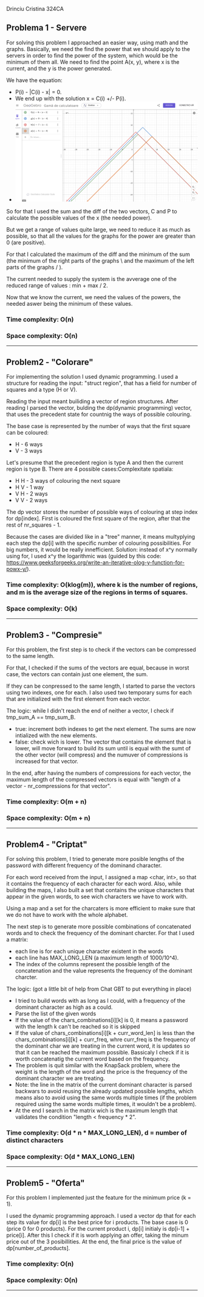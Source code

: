 Drinciu Cristina 324CA

## Problema 1 -  Servere

For solving this problem I approached an easier way, using math and the graphs.
Basically, we need the find the power that we should apply to the servers in order to find the power of the system, which would be the minimum of them all.
We need to find the point A(x, y), where x is the current, and the y is the power generated.

We have the equation:
* P(i) - |C(i) - x| = 0.
* We end up with the solution x = C(i) +/- P(i).
* ![Graphsfor the example](img_2.png)

So for that I used the sum and the diff of the two vectors, C and P to calculate the possible values of the x (the needed power).

But we get a range of values quite large, we need to reduce it as much as possible, so that all the values for the graphs for the power are greater than 0 (are positive).

For that I calculated the maximum of the diff and the minimum of the sum (the minimum of the right parts of the graphs \ and the maximum of the left parts of the graphs / ).

The current needed to supply the system is the avverage one of the reduced range of values : min + max / 2.

Now that we know the current, we need the values of the powers, the needed aswer being the minimum of these values.

### Time complexity: O(n)
### Space complexity: O(n)

*** 

## Problem2 - "Colorare"
For implementing the solution I used dynamic programming.
I used a structure for reading the input: "struct region", that has a field for number of squares and a type (H or V).

Reading the input meant builiding a vector of region structures.
After reading I parsed the vector, bulding the dp(dynamic programming) vector, that uses the precedent state for countnig the ways of possible colouring.

The base case is represented by the number of ways that the first square can be coloured:
* H - 6 ways
* V - 3 ways

Let's presume that the precedent region is type A and then the current region is type B.
There are 4 possible cases:Complexitate spatiala:

* H H - 3 ways of colouring the next square
* H V - 1 way
* V H - 2 ways
* V V - 2 ways

The dp vector stores the number of possible ways of colouring at step index for dp[index].
First is coloured the first square of the region, after that the rest of nr_squares - 1.

Because the cases are divided like in a "tree" manner, it means multyplying each step the dp[i] with the specific number of colouring possibilities. For big numbers, it would be really innefficient.
Solution: instead of x^y normally using for, I used x^y the logarithmic was (guided by this code: https://www.geeksforgeeks.org/write-an-iterative-olog-y-function-for-powx-y/).

### Time complexity:  O(klog(m)), where k is the number of regions, and m is the average size of the regions in terms of squares.
### Space complexity: O(k)

***

## Problem3 - "Compresie"

For this problem, the first step is to check if the vectors can be compressed to the same length.

For that, I checked if the sums of the vectors are equal, because in worst case, the vectors can contain just one element, the sum.

If they can be conpressed to the same length, I started to parse the vectors using two indexes, one for each.
I also used two temporary sums for each that are initialized with the first element from each vector.

The logic: while I didn't reach the end of neither a vector, I check if tmp_sum_A == tmp_sum_B.
* true: increment both indexes to get the next element. The sums are now intialized with the new elements.
* false: check wich is lower. The vector that contains the element that is lower, will move forward to build its sum until is equal with the sumt of the other vector (will compress) and the numuver of compressions is increased for that vector.

In the end, after having the numbers of compressions for each vector, the maximum length of the compressed vectors is equal with  "length of a vector - nr_compressions for that vector".

### Time complexity:  O(m + n)
### Space complexity: O(m + n)

***

## Problem4 - "Criptat"

For solving this problem, I tried to generate more posible lengths of the password with different frequency of the dominand character.

For each word received from the input, I assigned a map <char, int>, so that it contains the frequency of each character for each word. Also, while building the maps, I also built a set that contains the unique characters that appear in the given words, to see wich characters we have to work with.

Using a map and a set for the charcaters is more efficient to make sure that we do not have to work with the whole alphabet.

The next step is to generate more possible combinations of concatenated words and to check the frequency of the dominant charcter.
For that I used a matrix: 
* each line is for each unique character existent in the words
* each line has MAX_LONG_LEN (a maximum length of 1000/10^4).
* The index of the columns represent the possible length of the concatenation and the value represents the frequency of the dominant charcter.

The logic: (got a little bit of help from Chat GBT to put everything in place)
* I tried to build words with as long as I could, with a frequency of the dominant character as high as a could.
* Parse the list of the given words
* If the value of the chars_combinations[i][k] is 0, it means a password with the length k can't be reached so it is skipped
* If the value of chars_combinations[i][k + curr_word_len] is less than the chars_combinations[i][k] + curr_freq, whre curr_freq is the frequency of the dominant char we are treating in the current word, it is updates so that it can be reached the maximum possible. Bassicaly I check if it is worth concatenatig the current word based on the frequency.
* The problem is quit similar with the KnapSack problem, where the weight is the length of the word and the price is the frequency of the dominant character we are treating.
* Note: the line in the matrix of the current dominant character is parsed backwars to avoid reusing the already updated possible lengths, which means also to avoid using the same words multiple times (if the problem required using the same words multiple times, it wouldn't be a problem).
* At the end I search in the matrix wich is the maximum length that validates the condition "length < frequency * 2".

### Time complexity: O(d * n * MAX_LONG_LEN), d = number of distinct characters
### Space complexity: O(d * MAX_LONG_LEN)

***

## Problem5 - "Oferta"

For this problem I implemented just the feature for the minimum price (k = 1).

I used the dynamic programming approach. I used a vector dp that for each step its value for dp[i] is the best price for i products.
The base case is 0 (price 0 for 0 products). 
For the current product i, dp[i] initialy is dp[i-1] + price[i]. After this I check if it is worh applying an offer, taking the minum price out of the 3 posibillities.
At the end, the final price is the value of dp[number_of_products].

### Time complexity: O(n)
### Space complexity: O(n)

***
